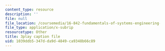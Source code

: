 ```yaml
---
content_type: resource
description: ''
file: null
file_location: /coursemedia/16-842-fundamentals-of-systems-engineering-fall-2015/1039ddb5347dda9d4849ca9348b66c89_Gv3fPjWiQhs.srt
file_type: application/x-subrip
resourcetype: Other
title: 3play caption file
uid: 1039ddb5-347d-da9d-4849-ca9348b66c89
---
```

